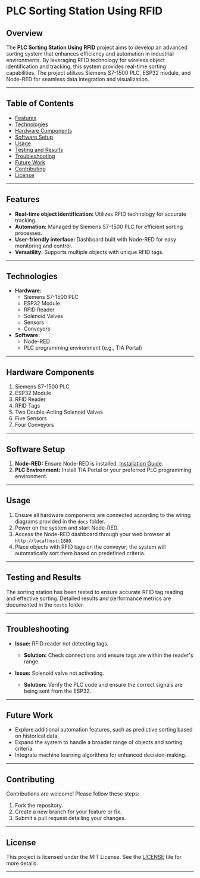 # PLC Sorting Station Using RFID

## Overview
The **PLC Sorting Station Using RFID** project aims to develop an advanced sorting system that enhances efficiency and automation in industrial environments. By leveraging RFID technology for wireless object identification and tracking, this system provides real-time sorting capabilities. The project utilizes Siemens S7-1500 PLC, ESP32 module, and Node-RED for seamless data integration and visualization.

---

## Table of Contents
- [Features](#features)
- [Technologies](#technologies)
- [Hardware Components](#hardware-components)
- [Software Setup](#software-setup)
- [Usage](#usage)
- [Testing and Results](#testing-and-results)
- [Troubleshooting](#troubleshooting)
- [Future Work](#future-work)
- [Contributing](#contributing)
- [License](#license)

---

## Features
- **Real-time object identification:** Utilizes RFID technology for accurate tracking.
- **Automation:** Managed by Siemens S7-1500 PLC for efficient sorting processes.
- **User-friendly interface:** Dashboard built with Node-RED for easy monitoring and control.
- **Versatility:** Supports multiple objects with unique RFID tags.

---

## Technologies
- **Hardware:**
  - Siemens S7-1500 PLC
  - ESP32 Module
  - RFID Reader
  - Solenoid Valves
  - Sensors
  - Conveyors
- **Software:**
  - Node-RED
  - PLC programming environment (e.g., TIA Portal)

---

## Hardware Components
1. Siemens S7-1500 PLC
2. ESP32 Module
3. RFID Reader
4. RFID Tags
5. Two Double-Acting Solenoid Valves
6. Five Sensors
7. Four Conveyors

---

## Software Setup
1. **Node-RED:** Ensure Node-RED is installed. [Installation Guide](https://nodered.org/docs/getting-started/installation).
2. **PLC Environment:** Install TIA Portal or your preferred PLC programming environment.

---

## Usage
1. Ensure all hardware components are connected according to the wiring diagrams provided in the `docs` folder.
2. Power on the system and start Node-RED.
3. Access the Node-RED dashboard through your web browser at `http://localhost:1880`.
4. Place objects with RFID tags on the conveyor; the system will automatically sort them based on predefined criteria.

---

## Testing and Results
The sorting station has been tested to ensure accurate RFID tag reading and effective sorting. Detailed results and performance metrics are documented in the `tests` folder.

---

## Troubleshooting
- **Issue:** RFID reader not detecting tags.
  - **Solution:** Check connections and ensure tags are within the reader's range.
  
- **Issue:** Solenoid valve not activating.
  - **Solution:** Verify the PLC code and ensure the correct signals are being sent from the ESP32.

---

## Future Work
- Explore additional automation features, such as predictive sorting based on historical data.
- Expand the system to handle a broader range of objects and sorting criteria.
- Integrate machine learning algorithms for enhanced decision-making.

---

## Contributing
Contributions are welcome! Please follow these steps:
1. Fork the repository.
2. Create a new branch for your feature or fix.
3. Submit a pull request detailing your changes.

---

## License
This project is licensed under the MIT License. See the [LICENSE](LICENSE) file for more details.

---
